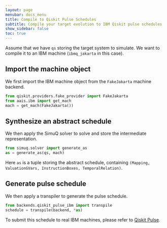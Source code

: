 ```yaml
---
layout: page
menubar: docs_menu
title: Compile to Qiskit Pulse Schedules
subtitle: Compile your target evolution to IBM Qiskit pulse schedules
show_sidebar: false
toc: true
---
```


Assume that we have `qs` storing the target system to simulate. We want to compile it to an IBM machine (`ibmq_jakarta` in this case).

## Import the machine object

We first import the IBM machine object from the `FakeJakarta` machine backend.

```python
from qiskit.providers.fake_provider import FakeJakarta
from aais.ibm import get_mach
mach = get_mach(FakeJakarta())
```

## Synthesize an abstract schedule

We then apply the SimuQ solver to solve and store the intermediate representation.

```python
from simuq.solver import generate_as
as = generate_as(qs, mach)
```

Here `as` is a tuple storing the abstract schedule, containing `(Mapping, ValuationGVars, InstructionBoxes, TemporalRelation)`.

## Generate pulse schedule

We then apply a transpiler to generate the pulse schedule.

```python
from backends.qiskit_pulse_ibm import transpile
schedule = transpile(backend, *as)
```

To submit this schedule to real IBM machines, please refer to [Qiskit Pulse](https://qiskit.org/documentation/apidoc/pulse.html).
